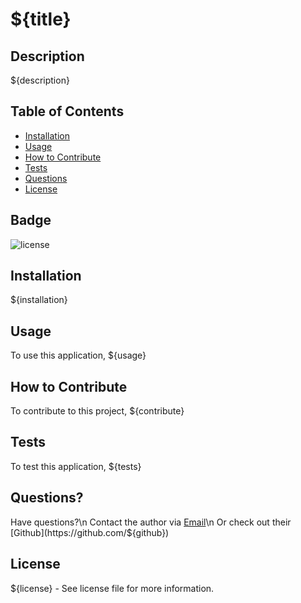 # ${title}

## Description

${description}

## Table of Contents

- [Installation](#installation)
- [Usage](#usage)
- [How to Contribute](#how-to-contribute)
- [Tests](#tests)
- [Questions](#questions)
- [License](#license)

## Badge
![license](https://img.shields.io/badge/license-${license}-blue)

## Installation

${installation}

## Usage

To use this application, ${usage}

## How to Contribute

To contribute to this project, ${contribute}

## Tests

To test this application, ${tests}

## Questions?

Have questions?\n 
Contact the author via [Email](mailto:${email})\n
Or check out their [Github](https://github.com/${github})



## License

${license} - See license file for more information.